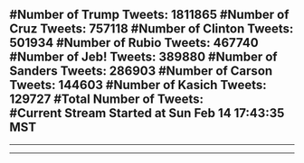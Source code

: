 #Number of Trump Tweets: 1811865
#Number of Cruz Tweets: 757118
#Number of Clinton Tweets: 501934
#Number of Rubio Tweets: 467740
#Number of Jeb! Tweets: 389880
#Number of Sanders Tweets: 286903
#Number of Carson Tweets: 144603
#Number of Kasich Tweets: 129727
#Total Number of Tweets:  
#Current Stream Started at Sun Feb 14 17:43:35 MST
---
---
---
